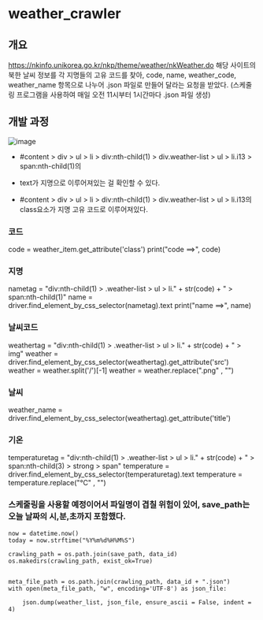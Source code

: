 # weather_crawler

## 개요

https://nkinfo.unikorea.go.kr/nkp/theme/weather/nkWeather.do
해당 사이트의 북한 날씨 정보를 각 지명들의 고유 코드를 찾아,
code, name, weather_code, weather_name 항목으로 나누어 .json 파일로 만들어 달라는 요청을 받았다. 
(스케줄링 프로그램을 사용하여 매일 오전 11시부터 1시간마다 .json 파일 생성)

## 개발 과정

![image](https://user-images.githubusercontent.com/80734989/149253377-15c22544-4a93-43a1-b221-62cf0f54b671.png)

- #content > div > ul > li > div:nth-child(1) > div.weather-list > ul > li.i13 > span:nth-child(1)의 
- text가 지명으로 이루어져있는 걸 확인할 수 있다.

- #content > div > ul > li > div:nth-child(1) > div.weather-list > ul > li.i13의 class요소가 지명 고유 코드로 이루어져있다.

### 코드

  code = weather_item.get_attribute('class')
  print("code ==>", code)

### 지명

  nametag = "div:nth-child(1) > .weather-list > ul > li." + str(code) + " > span:nth-child(1)"
  name = driver.find_element_by_css_selector(nametag).text
  print("name ==>", name)

### 날씨코드

  weathertag = "div:nth-child(1) > .weather-list > ul > li." + str(code) + " > img"
  weather = driver.find_element_by_css_selector(weathertag).get_attribute('src')
  weather = weather.split('/')[-1]
  weather = weather.replace(".png" , "")

### 날씨

  weather_name = driver.find_element_by_css_selector(weathertag).get_attribute('title')
  
### 기온

  temperaturetag = "div:nth-child(1) > .weather-list > ul > li." + str(code) + " > span:nth-child(3) > strong > span"
  temperature = driver.find_element_by_css_selector(temperaturetag).text
  temperature = temperature.replace("℃" , "")
 
### 스케줄링을 사용할 예정이어서 파일명이 겹칠 위험이 있어, save_path는 오늘 날짜의 시,분,초까지 포함했다.
  
    now = datetime.now()
    today = now.strftime("%Y%m%d%H%M%S")
    
    crawling_path = os.path.join(save_path, data_id)
    os.makedirs(crawling_path, exist_ok=True)


    meta_file_path = os.path.join(crawling_path, data_id + ".json")
    with open(meta_file_path, "w", encoding='UTF-8') as json_file:

        json.dump(weather_list, json_file, ensure_ascii = False, indent = 4)
